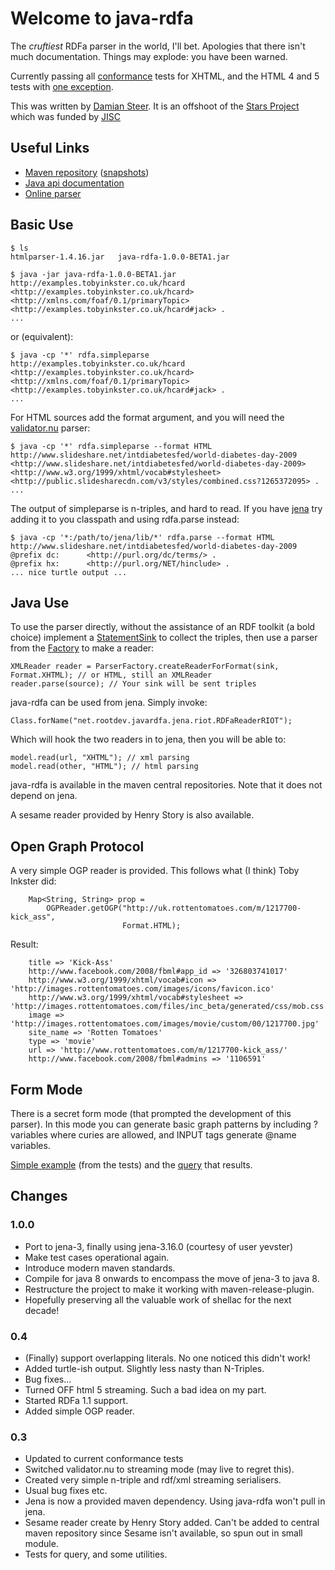 Welcome to java-rdfa
====================

The _cruftiest_ RDFa parser in the world, I'll bet. Apologies that there isn't much documentation. Things may explode: you have been warned.

Currently passing all [conformance](http://github.com/msporny/rdfa-test-suite) tests for XHTML, and the HTML 4 and 5 tests with [one exception](http://github.com/shellac/java-rdfa/issues#issue/15).

This was written by [Damian Steer](mailto:pldms@mac.com). It is an offshoot of the [Stars Project](http://stars.ilrt.bris.ac.uk/blog/) which was funded by [JISC](http://www.jisc.ac.uk/)

Useful Links
------------

* [Maven repository](http://www.rootdev.net/maven/repo/) ([snapshots](http://www.rootdev.net/maven/snapshot-repo/))
* [Java api documentation](http://www.rootdev.net/maven/projects/java-rdfa/apidocs/index.html)
* [Online parser](http://rdf-in-html.appspot.com/)

Basic Use
---------

	$ ls
	htmlparser-1.4.16.jar	java-rdfa-1.0.0-BETA1.jar
	
	$ java -jar java-rdfa-1.0.0-BETA1.jar http://examples.tobyinkster.co.uk/hcard
	<http://examples.tobyinkster.co.uk/hcard> <http://xmlns.com/foaf/0.1/primaryTopic> <http://examples.tobyinkster.co.uk/hcard#jack> .
	...

or (equivalent):
	
	$ java -cp '*' rdfa.simpleparse http://examples.tobyinkster.co.uk/hcard
	<http://examples.tobyinkster.co.uk/hcard> <http://xmlns.com/foaf/0.1/primaryTopic> <http://examples.tobyinkster.co.uk/hcard#jack> .
	...

For HTML sources add the format argument, and you will need the [validator.nu](http://about.validator.nu/htmlparser/) parser:
	    
	$ java -cp '*' rdfa.simpleparse --format HTML http://www.slideshare.net/intdiabetesfed/world-diabetes-day-2009
	<http://www.slideshare.net/intdiabetesfed/world-diabetes-day-2009> <http://www.w3.org/1999/xhtml/vocab#stylesheet> <http://public.slidesharecdn.com/v3/styles/combined.css?1265372095> .
	...

The output of simpleparse is n-triples, and hard to read. If you have [jena](http://openjena.org/) try adding it to you classpath and using rdfa.parse instead:

	$ java -cp '*:/path/to/jena/lib/*' rdfa.parse --format HTML http://www.slideshare.net/intdiabetesfed/world-diabetes-day-2009
	@prefix dc:      <http://purl.org/dc/terms/> .
	@prefix hx:      <http://purl.org/NET/hinclude> .
	... nice turtle output ...

Java Use
--------

To use the parser directly, without the assistance of an RDF toolkit (a bold choice) implement a [StatementSink](http://rootdev.net/maven/projects/java-rdfa/apidocs/net/rootdev/javardfa/StatementSink.html) to collect the triples, then use a parser from the [Factory](http://rootdev.net/maven/projects/java-rdfa/apidocs/net/rootdev/javardfa/ParserFactory.html) to make a reader:

	XMLReader reader = ParserFactory.createReaderForFormat(sink, Format.XHTML); // or HTML, still an XMLReader
	reader.parse(source); // Your sink will be sent triples

java-rdfa can be used from jena. Simply invoke:

	Class.forName("net.rootdev.javardfa.jena.riot.RDFaReaderRIOT");

Which will hook the two readers in to jena, then you will be able to:

	model.read(url, "XHTML"); // xml parsing
	model.read(other, "HTML"); // html parsing
	
java-rdfa is available in the maven central repositories. Note that it does not depend on jena.

A sesame reader provided by Henry Story is also available.

Open Graph Protocol
-------------------

A very simple OGP reader is provided. This follows what (I think) Toby Inkster did:

        Map<String, String> prop =
            OGPReader.getOGP("http://uk.rottentomatoes.com/m/1217700-kick_ass",
                             Format.HTML);

Result:

        title => 'Kick-Ass'
        http://www.facebook.com/2008/fbml#app_id => '326803741017'
        http://www.w3.org/1999/xhtml/vocab#icon => 'http://images.rottentomatoes.com/images/icons/favicon.ico'
        http://www.w3.org/1999/xhtml/vocab#stylesheet => 'http://images.rottentomatoes.com/files/inc_beta/generated/css/mob.css'
        image => 'http://images.rottentomatoes.com/images/movie/custom/00/1217700.jpg'
        site_name => 'Rotten Tomatoes'
        type => 'movie'
        url => 'http://www.rottentomatoes.com/m/1217700-kick_ass/'
        http://www.facebook.com/2008/fbml#admins => '1106591'

Form Mode
---------

There is a secret form mode (that prompted the development of this parser). In this mode you can generate basic graph patterns by including ?variables where curies are allowed, and INPUT tags generate @name variables.

[Simple example](http://github.com/shellac/java-rdfa/tree/master/src/test/resources/query-tests/1.html)
(from the tests) and the [query](http://github.com/shellac/java-rdfa/tree/master/src/test/resources/query-tests/1.rq) that results.

Changes
-------

### 1.0.0 ###

* Port to jena-3, finally using jena-3.16.0 (courtesy of user yevster)
* Make test cases operational again.
* Introduce modern maven standards.
* Compile for java 8 onwards to encompass the move of jena-3 to java 8.
* Restructure the project to make it working with maven-release-plugin.
* Hopefully preserving all the valuable work of shellac for the next decade!

### 0.4 ###

* (Finally) support overlapping literals. No one noticed this didn't work!
* Added turtle-ish output. Slightly less nasty than N-Triples.
* Bug fixes...
* Turned OFF html 5 streaming. Such a bad idea on my part.
* Started RDFa 1.1 support.
* Added simple OGP reader.

### 0.3 ###

* Updated to current conformance tests
* Switched validator.nu to streaming mode (may live to regret this).
* Created very simple n-triple and rdf/xml streaming serialisers.
* Usual bug fixes etc.
* Jena is now a provided maven dependency. Using java-rdfa won't pull in jena.
* Sesame reader create by Henry Story added. Can't be added to central maven repository since Sesame isn't available, so spun out in small module.
* Tests for query, and some utilities.

